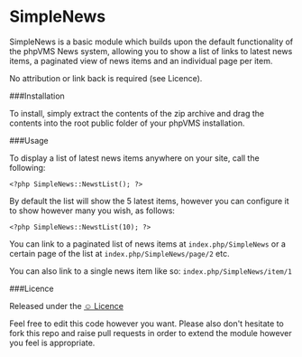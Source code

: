 SimpleNews
============

SimpleNews is a basic module which builds upon the default functionality of the phpVMS News system, allowing you to show a list of links to latest news items, a paginated view of news items and an individual page per item.

No attribution or link back is required (see Licence).

###Installation

To install, simply extract the contents of the zip archive and drag the contents into the root public folder of your phpVMS installation.

###Usage

To display a list of latest news items anywhere on your site, call the following:

```<?php SimpleNews::NewstList(); ?>```

By default the list will show the 5 latest items, however you can configure it to show however many you wish, as follows:

```<?php SimpleNews::NewstList(10); ?>```

You can link to a paginated list of news items at `index.php/SimpleNews` or a certain page of the list at `index.php/SimpleNews/page/2` etc.

You can also link to a single news item like so: `index.php/SimpleNews/item/1`

###Licence

Released under the [&#9786; Licence](http://licence.visualidiot.com/)

Feel free to edit this code however you want. Please also don't hesitate to fork this repo and raise pull requests in order to extend the module however you feel is appropriate.